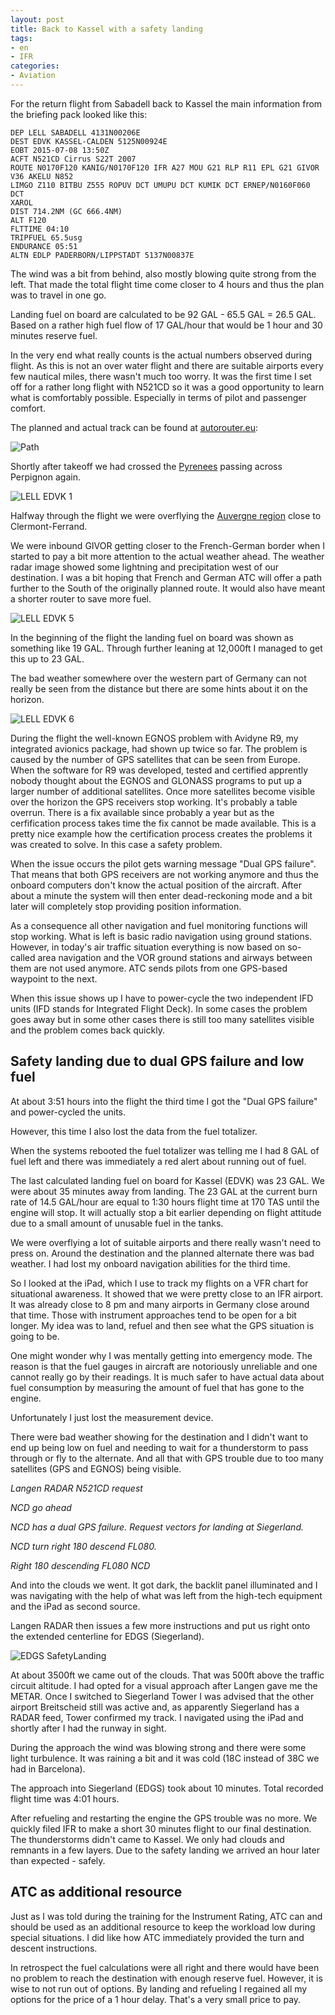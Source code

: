 ```yaml
---
layout: post
title: Back to Kassel with a safety landing
tags:
- en
- IFR
categories:
- Aviation
---
```

For the return flight from Sabadell back to Kassel the main information from the briefing pack looked like this:

	DEP LELL SABADELL 4131N00206E
	DEST EDVK KASSEL-CALDEN 5125N00924E
	EOBT 2015-07-08 13:50Z
	ACFT N521CD Cirrus S22T 2007
	ROUTE N0170F120 KANIG/N0170F120 IFR A27 MOU G21 RLP R11 EPL G21 GIVOR V36 AKELU N852
	LIMGO Z110 BITBU Z555 ROPUV DCT UMUPU DCT KUMIK DCT ERNEP/N0160F060 DCT
	XAROL
	DIST 714.2NM (GC 666.4NM)
	ALT F120
	FLTTIME 04:10
	TRIPFUEL 65.5usg
	ENDURANCE 05:51
	ALTN EDLP PADERBORN/LIPPSTADT 5137N00837E

The wind was a bit from behind, also mostly blowing quite strong from the left. That made the total flight time come closer to 4 hours and thus the plan was to travel in one go.

Landing fuel on board are calculated to be 92 GAL - 65.5 GAL = 26.5 GAL. Based on a rather high fuel flow of 17 GAL/hour that would be 1 hour and 30 minutes reserve fuel.

In the very end what really counts is the actual numbers observed during flight. As this is not an over water flight and there are suitable airports every few nautical miles, there wasn't much too worry. It was the first time I set off for a rather long flight with N521CD so it was a good opportunity to learn what is comfortably possible. Especially in terms of pilot and passenger comfort.

The planned and actual track can be found at [autorouter.eu](https://www.autorouter.eu/track/2366eJph):

![Path](/img/posts/2015-07-LELL-EDVK/path.png)

Shortly after takeoff we had crossed the [Pyrenees](https://en.wikipedia.org/wiki/Pyrenees) passing across Perpignon again.

![LELL EDVK 1](/img/posts/2015-07-LELL-EDVK/LELL-EDVK-1.jpg)

Halfway through the flight we were overflying the [Auvergne region](https://en.wikipedia.org/wiki/Auvergne_(region)) close to Clermont-Ferrand. 

<div id="gallery" style="display:none;">
		
	<img alt="Image 1 Title" src="/img/posts/2015-07-LELL-EDVK/tn-LELL-EDVK-2.jpg"
				data-image="/img/posts/2015-07-LELL-EDVK/LELL-EDVK-2.jpg">
			
	<img alt="Image 2 Title" src="/img/posts/2015-07-LELL-EDVK/tn-LELL-EDVK-3.jpg"
				data-image="/img/posts/2015-07-LELL-EDVK/LELL-EDVK-3.jpg">

	<img alt="Image 2 Title" src="/img/posts/2015-07-LELL-EDVK/LELL-EDVK-4.jpg"
				data-image="/img/posts/2015-07-LELL-EDVK/LELL-EDVK-4.jpg">
		
</div>

We were inbound GIVOR getting closer to the French-German border when I started to pay a bit more attention to the actual weather ahead. The weather radar image showed some lightning and precipitation west of our destination. I was a bit hoping that French and German ATC will offer a path further to the South of the originally planned route. It would also have meant a shorter router to save more fuel.

![LELL EDVK 5](/img/posts/2015-07-LELL-EDVK/LELL-EDVK-5.jpg)

In the beginning of the flight the landing fuel on board was shown as something like 19 GAL. Through further leaning at 12,000ft I managed to get this up to 23 GAL.

The bad weather somewhere over the western part of Germany can not really be seen from the distance but there are some hints about it on the horizon.

![LELL EDVK 6](/img/posts/2015-07-LELL-EDVK/LELL-EDVK-6.jpg)

During the flight the well-known EGNOS problem with Avidyne R9, my integrated avionics package, had shown up twice so far. The problem is caused by the number of GPS satellites that can be seen from Europe. When the software for R9 was developed, tested and certified apprently nobody thought about the EGNOS and GLONASS programs to put up a larger number of additional satellites. Once more satellites become visible over the horizon the GPS receivers stop working. It's probably a table overrun. There is a fix available since probably a year but as the cerfification process takes time the fix cannot be made available. This is a pretty nice example how the certification process creates the problems it was created to solve. In this case a safety problem.

When the issue occurs the pilot gets warning message "Dual GPS failure". That means that both GPS receivers are not working anymore and thus the onboard computers don't know the actual position of the aircraft. After about a minute the system will then enter dead-reckoning mode and a bit later will completely stop providing position information.

As a consequence all other navigation and fuel monitoring functions will stop working. What is left is basic radio navigation using ground stations. However, in today's air traffic situation everything is now based on so-called area navigation and the VOR ground stations and airways between them are not used anymore. ATC sends pilots from one GPS-based waypoint to the next.

When this issue shows up I have to power-cycle the two independent IFD units (IFD stands for Integrated Flight Deck). In some cases the problem goes away but in some other cases there is still too many satellites visible and the problem comes back quickly.

## Safety landing due to dual GPS failure and low fuel
At about 3:51 hours into the flight the third time I got the "Dual GPS failure" and power-cycled the units.

However, this time I also lost the data from the fuel totalizer.

When the systems rebooted the fuel totalizer was telling me I had 8 GAL of fuel left and there was immediately a red alert about running out of fuel.

The last calculated landing fuel on board for Kassel (EDVK) was 23 GAL. We were about 35 minutes away from landing. The 23 GAL at the current burn rate of 14.5 GAL/hour are equal to 1:30 hours flight time at 170 TAS until the engine will stop. It will actually stop a bit earlier depending on flight attitude due to a small amount of unusable fuel in the tanks.

We were overflying a lot of suitable airports and there really wasn't need to press on. Around the destination and the planned alternate there was bad weather. I had lost my onboard navigation abilities for the third time.

So I looked at the iPad, which I use to track my flights on a VFR chart for situational awareness. It showed that we were pretty close to an IFR airport. It was already close to 8 pm and many airports in Germany close around that time. Those with instrument approaches tend to be open for a bit longer. My idea was to land, refuel and then see what the GPS situation is going to be.

One might wonder why I was mentally getting into emergency mode. The reason is that the fuel gauges in aircraft are notoriously unreliable and one cannot really go by their readings. It is much safer to have actual data about fuel consumption by measuring the amount of fuel that has gone to the engine.

Unfortunately I just lost the measurement device.

There were bad weather showing for the destination and I didn't want to end up being low on fuel and needing to wait for a thunderstorm to pass through or fly to the alternate. And all that with GPS trouble due to too many satellites (GPS and EGNOS) being visible.

*Langen RADAR N521CD request*

*NCD go ahead*

*NCD has a dual GPS failure. Request vectors for landing at Siegerland.*

*NCD turn right 180 descend FL080.*

*Right 180 descending FL080 NCD*

And into the clouds we went. It got dark, the backlit panel illuminated and I was navigating with the help of what was left from the high-tech equipment and the iPad as second source.

Langen RADAR then issues a few more instructions and put us right onto the extended centerline for EDGS (Siegerland).

![EDGS SafetyLanding](/img/posts/2015-07-LELL-EDVK/EDGS-SafetyLanding.png)

At about 3500ft we came out of the clouds. That was 500ft above the traffic circuit altitude. I had opted for a visual approach after Langen gave me the METAR. Once I switched to Siegerland Tower I was advised that the other airport Breitscheid still was active and, as apparently Siegerland has a RADAR feed, Tower confirmed my track. I navigated using the iPad and shortly after I had the runway in sight.

During the approach the wind was blowing strong and there were some light turbulence. It was raining a bit and it was cold (18C instead of 38C we had in Barcelona).

The approach into Siegerland (EDGS) took about 10 minutes. Total recorded flight time was 4:01 hours.

After refueling and restarting the engine the GPS trouble was no more. We quickly filed IFR to make a short 30 minutes flight to our final destination. The thunderstorms didn't came to Kassel. We only had clouds and remnants in a few layers. Due to the safety landing we arrived an hour later than expected - safely.

## ATC as additional resource
Just as I was told during the training for the Instrument Rating, ATC can and should be used as an additional resource to keep the workload low during special situations. I did like how ATC immediately provided the turn and descent instructions.


In retrospect the fuel calculations were all right and there would have been no problem to reach the destination with enough reserve fuel. However, it is wise to not run out of options. By landing and refueling I regained all my options for the price of a 1 hour delay. That's a very small price to pay.

